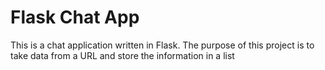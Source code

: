 # Flask Chat App

This is a chat application written in Flask. The purpose of this project is to take data from a URL and store the information in a list


